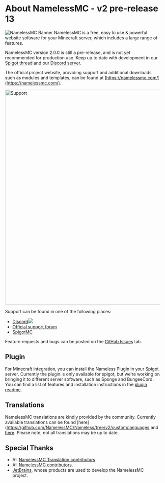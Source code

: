 # About NamelessMC - v2 pre-release 13
![NamelessMC Banner](https://i.imgur.com/gt8uezk.png)
NamelessMC is a free, easy to use & powerful website software for your Minecraft server, which includes a large range of features.

NamelessMC version 2.0.0 is still a pre-release, and is not yet recommended for production use. Keep up to date with development in our [Spigot thread](https://www.spigotmc.org/threads/nameless-minecraft-website-software.34810) and our [Discord server](https://discord.gg/nameless).

The official project website, providing support and additional downloads such as modules and templates, can be found at [https://namelessmc.com/](https://namelessmc.com/).

<img src="https://user-images.githubusercontent.com/26070412/137838954-c0f26ae0-d5f9-429e-89ed-db22441a2057.png" alt="Support" width="700">

Support can be found in one of the following places:
- [Discord<img src="https://discordapp.com/api/guilds/246705793066467328/widget.png?style=shield">](https://discord.gg/nameless)
- [Official support forum](https://namelessmc.com/forum)
- [SpigotMC](https://www.spigotmc.org/threads/nameless-minecraft-website-software.34810/)

Feature requests and bugs can be posted on the [GitHub Issues](https://github.com/NamelessMC/Nameless/issues) tab.

## Plugin
For Minecraft integration, you can install the Nameless Plugin in your Spigot server. Currently the plugin is only available for spigot, but we're working on bringing it to different server software, such as Sponge and BungeeCord. You can find a list of features and installation instructions in the [plugin readme](https://github.com/NamelessMC/Nameless-Plugin/blob/master/README.md).

## Translations
NamelessMC translations are kindly provided by the community. Currently available translations can be found [here](https://github.com/NamelessMC/Nameless/tree/v2/custom/languages and [here](https://translate.namelessmc.com). Please note, not all translations may be up to date.

## Special Thanks
* All [NamelessMC Translation contributors](https://github.com/NamelessMC/Nameless/CONTRIBUTORS.md)
* All [NamelessMC contributors](https://github.com/NamelessMC/Nameless/graphs/contributors).
* [JetBrains](https://www.jetbrains.com/), whose products are used to develop the NamelessMC project.
